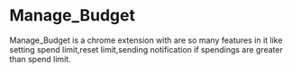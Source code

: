 # Manage_Budget
Manage_Budget is a chrome extension with are so many features in it like setting spend limit,reset limit,sending notification if spendings are greater than spend limit.
